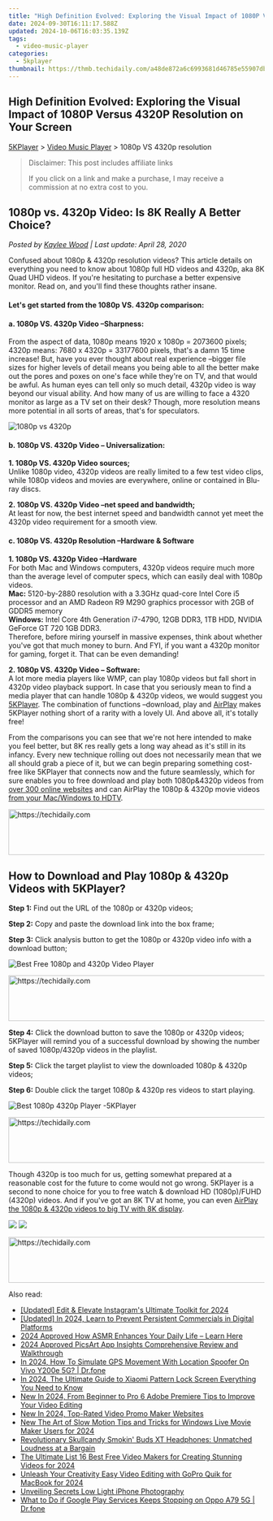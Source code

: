 ```yaml
---
title: "High Definition Evolved: Exploring the Visual Impact of 1080P Versus 4320P Resolution on Your Screen"
date: 2024-09-30T16:11:17.588Z
updated: 2024-10-06T16:03:35.139Z
tags:
  - video-music-player
categories:
  - 5kplayer
thumbnail: https://thmb.techidaily.com/a48de872a6c6993681d46785e55907dbe1a82ff0e3fcfc62e0e226f7ec4a0419.jpg
---
```


## High Definition Evolved: Exploring the Visual Impact of 1080P Versus 4320P Resolution on Your Screen

[5KPlayer](https://tools.techidaily.com/5kplayer/products/) \> [Video Music Player](https://tools.techidaily.com/5kplayer/video-music-player/) \> 1080p VS 4320p resolution

>  Disclaimer: This post includes affiliate links
>
>  If you click on a link and make a purchase, I may receive a commission at no extra cost to you.
>

## 1080p vs. 4320p Video: Is 8K Really A Better Choice?

 _Posted by [Kaylee Wood](https://www.quora.com/profile/Amanda-Hu-21) | Last update: April 28, 2020_

Confused about 1080p & 4320p resolution videos? This article details on everything you need to know about 1080p full HD videos and 4320p, aka 8K Quad UHD videos. If you're hesitating to purchase a better expensive monitor. Read on, and you'll find these thoughts rather insane.

#### **Let's get started from the 1080p VS. 4320p comparison:**

#### a. 1080p VS. 4320p Video –Sharpness:

From the aspect of data, 1080p means 1920 x 1080p = 2073600 pixels; 4320p means: 7680 x 4320p = 33177600 pixels, that's a damn 15 time increase! But, have you ever thought about real experience –bigger file sizes for higher levels of detail means you being able to all the better make out the pores and poxes on one's face while they're on TV, and that would be awful. As human eyes can tell only so much detail, 4320p video is way beyond our visual ability. And how many of us are willing to face a 4320 monitor as large as a TV set on their desk? Though, more resolution means more potential in all sorts of areas, that's for speculators. 

![1080p vs 4320p](https://www.5kplayer.com/video-music-player/img/8k-display-resolution.jpg)

#### b. 1080p VS. 4320p Video – Universalization:

**1\. 1080p VS. 4320p Video sources;**  
Unlike 1080p video, 4320p videos are really limited to a few test video clips, while 1080p videos and movies are everywhere, online or contained in Blu-ray discs. 

**2\. 1080p VS. 4320p Video –net speed and bandwidth;**  
At least for now, the best internet speed and bandwidth cannot yet meet the 4320p video requirement for a smooth view. 

#### c. 1080p VS. 4320p Resolution –Hardware & Software

**1\. 1080p VS. 4320p Video –Hardware**  
For both Mac and Windows computers, 4320p videos require much more than the average level of computer specs, which can easily deal with 1080p videos.   
**Mac:** 5120-by-2880 resolution with a 3.3GHz quad-core Intel Core i5 processor and an AMD Radeon R9 M290 graphics processor with 2GB of GDDR5 memory  
**Windows:** Intel Core 4th Generation i7-4790, 12GB DDR3, 1TB HDD, NVIDIA GeForce GT 720 1GB DDR3.  
Therefore, before miring yourself in massive expenses, think about whether you've got that much money to burn. And FYI, if you want a 4320p monitor for gaming, forget it. That can be even demanding!

**2\. 1080p VS. 4320p Video – Software:**   
A lot more media players like WMP, can play 1080p videos but fall short in 4320p video playback support. In case that you seriously mean to find a media player that can handle 1080p & 4320p videos, we would suggest you [5KPlayer](https://tools.techidaily.com/5kplayer/products/). The combination of functions –download, play and [AirPlay](https://tools.techidaily.com/5kplayer/airplay/) makes 5KPlayer nothing short of a rarity with a lovely UI. And above all, it's totally free!

From the comparisons you can see that we're not here intended to make you feel better, but 8K res really gets a long way ahead as it's still in its infancy. Every new technique rolling out does not necessarily mean that we all should grab a piece of it, but we can begin preparing something cost-free like 5KPlayer that connects now and the future seamlessly, which for sure enables you to free download and play both 1080p&4320p videos from [over 300 online websites](https://tools.techidaily.com/5kplayer/youtube-download/) and can AirPlay the 1080p & 4320p movie videos [from your Mac/Windows to HDTV](https://tools.techidaily.com/5kplayer/airplay/). 

<!-- affiliate ads begin -->
<a href="https://appsumo.8odi.net/c/5597632/2137413/7443" target="_top" id="2137413">
  <img src="//a.impactradius-go.com/display-ad/7443-2137413" border="0" alt="https://techidaily.com" width="728" height="90"/>
</a>
<img height="0" width="0" src="https://appsumo.8odi.net/i/5597632/2137413/7443" style="position:absolute;visibility:hidden;" border="0" />
<!-- affiliate ads end -->

## How to Download and Play 1080p & 4320p Videos with 5KPlayer?

**Step 1:** Find out the URL of the 1080p or 4320p videos;

**Step 2:** Copy and paste the download link into the box frame;

**Step 3:** Click analysis button to get the 1080p or 4320p video info with a download button;

![Best Free 1080p and 4320p Video Player](https://www.5kplayer.com/video-music-player/img/download-8k-movies.jpg) 

<!-- affiliate ads begin -->
<a href="https://ephamedtechinc.pxf.io/c/5597632/2136626/26400" target="_top" id="2136626">
  <img src="//a.impactradius-go.com/display-ad/26400-2136626" border="0" alt="https://techidaily.com" width="728" height="90"/>
</a>
<img height="0" width="0" src="https://ephamedtechinc.pxf.io/i/5597632/2136626/26400" style="position:absolute;visibility:hidden;" border="0" />
<!-- affiliate ads end -->

**Step 4:** Click the download button to save the 1080p or 4320p videos;  
5KPlayer will remind you of a successful download by showing the number of saved 1080p/4320p videos in the playlist.

**Step 5:** Click the target playlist to view the downloaded 1080p & 4320p videos;

**Step 6:** Double click the target 1080p & 4320p res videos to start playing.

![Best 1080p 4320p Player -5KPlayer](https://www.5kplayer.com/video-music-player/img/play-8k-movies-on-mac.jpg) 

<!-- affiliate ads begin -->
<a href="https://zebaoaffiliateprogram.pxf.io/c/5597632/2137973/21526" target="_top" id="2137973">
  <img src="//a.impactradius-go.com/display-ad/21526-2137973" border="0" alt="https://techidaily.com" width="728" height="90"/>
</a>
<img height="0" width="0" src="https://zebaoaffiliateprogram.pxf.io/i/5597632/2137973/21526" style="position:absolute;visibility:hidden;" border="0" />
<!-- affiliate ads end -->

Though 4320p is too much for us, getting somewhat prepared at a reasonable cost for the future to come would not go wrong. 5KPlayer is a second to none choice for you to free watch & download HD (1080p)/FUHD (4320p) videos. And if you've got an 8K TV at home, you can even [AirPlay the 1080p & 4320p videos to big TV with 8K display](https://tools.techidaily.com/5kplayer/airplay/).

[![](https://www.5kplayer.com/video-music-player/../button/freedownwhitewin.png)](https://tools.techidaily.com/5kplayer/products/) [![](https://www.5kplayer.com/video-music-player/../button/freedownbackmac.png)](https://tools.techidaily.com/5kplayer/products/)

<!-- affiliate ads begin -->
<a href="https://ephamedtechinc.pxf.io/c/5597632/2136618/26400" target="_top" id="2136618">
  <img src="//a.impactradius-go.com/display-ad/26400-2136618" border="0" alt="https://techidaily.com" width="728" height="90"/>
</a>
<img height="0" width="0" src="https://ephamedtechinc.pxf.io/i/5597632/2136618/26400" style="position:absolute;visibility:hidden;" border="0" />
<!-- affiliate ads end -->

<ins class="adsbygoogle"
     style="display:block"
     data-ad-format="autorelaxed"
     data-ad-client="ca-pub-7571918770474297"
     data-ad-slot="1223367746"></ins>

<ins class="adsbygoogle"
     style="display:block"
     data-ad-client="ca-pub-7571918770474297"
     data-ad-slot="8358498916"
     data-ad-format="auto"
     data-full-width-responsive="true"></ins>

<span class="atpl-alsoreadstyle">Also read:</span>
<div><ul>
<li><a href="https://instagram-videos.techidaily.com/updated-edit-and-elevate-instagrams-ultimate-toolkit-for-2024/"><u>[Updated] Edit & Elevate Instagram's Ultimate Toolkit for 2024</u></a></li>
<li><a href="https://facebook-videos.techidaily.com/updated-in-2024-learn-to-prevent-persistent-commercials-in-digital-platforms/"><u>[Updated] In 2024, Learn to Prevent Persistent Commercials in Digital Platforms</u></a></li>
<li><a href="https://fox-glue.techidaily.com/2024-approved-how-asmr-enhances-your-daily-life-learn-here/"><u>2024 Approved How ASMR Enhances Your Daily Life – Learn Here</u></a></li>
<li><a href="https://fox-friendly.techidaily.com/2024-approved-picsart-app-insights-comprehensive-review-and-walkthrough/"><u>2024 Approved PicsArt App Insights Comprehensive Review and Walkthrough</u></a></li>
<li><a href="https://review-topics.techidaily.com/in-2024-how-to-simulate-gps-movement-with-location-spoofer-on-vivo-y200e-5g-drfone-by-drfone-virtual-android/"><u>In 2024, How To Simulate GPS Movement With Location Spoofer On Vivo Y200e 5G? | Dr.fone</u></a></li>
<li><a href="https://unlock-android.techidaily.com/in-2024-the-ultimate-guide-to-xiaomi-pattern-lock-screen-everything-you-need-to-know-by-drfone-android/"><u>In 2024, The Ultimate Guide to Xiaomi Pattern Lock Screen Everything You Need to Know</u></a></li>
<li><a href="https://video-creation-software.techidaily.com/new-in-2024-from-beginner-to-pro-6-adobe-premiere-tips-to-improve-your-video-editing/"><u>New In 2024, From Beginner to Pro 6 Adobe Premiere Tips to Improve Your Video Editing</u></a></li>
<li><a href="https://video-creation-software.techidaily.com/new-in-2024-top-rated-video-promo-maker-websites/"><u>New In 2024, Top-Rated Video Promo Maker Websites</u></a></li>
<li><a href="https://video-creation-software.techidaily.com/new-the-art-of-slow-motion-tips-and-tricks-for-windows-live-movie-maker-users-for-2024/"><u>New The Art of Slow Motion Tips and Tricks for Windows Live Movie Maker Users for 2024</u></a></li>
<li><a href="https://discover-extraordinary.techidaily.com/revolutionary-skullcandy-smokin-buds-xt-headphones-unmatched-loudness-at-a-bargain/"><u>Revolutionary Skullcandy Smokin' Buds XT Headphones: Unmatched Loudness at a Bargain</u></a></li>
<li><a href="https://video-creation-software.techidaily.com/the-ultimate-list-16-best-free-video-makers-for-creating-stunning-videos-for-2024/"><u>The Ultimate List 16 Best Free Video Makers for Creating Stunning Videos for 2024</u></a></li>
<li><a href="https://video-creation-software.techidaily.com/unleash-your-creativity-easy-video-editing-with-gopro-quik-for-macbook-for-2024/"><u>Unleash Your Creativity Easy Video Editing with GoPro Quik for MacBook for 2024</u></a></li>
<li><a href="https://article-tips.techidaily.com/unveiling-secrets-low-light-iphone-photography/"><u>Unveiling Secrets Low Light iPhone Photography</u></a></li>
<li><a href="https://howto.techidaily.com/what-to-do-if-google-play-services-keeps-stopping-on-oppo-a79-5g-drfone-by-drfone-fix-android-problems-fix-android-problems/"><u>What to Do if Google Play Services Keeps Stopping on Oppo A79 5G | Dr.fone</u></a></li>
</ul></div>

